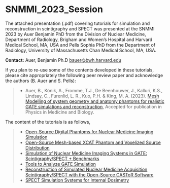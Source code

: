 # SNMMI_2023_Session

The attached presentation (.pdf) covering tutorials for simulation and reconstruction in scintigraphy and SPECT was presented at the SNMMI 2023 by Auer Benjamin PhD from the Division of Nuclear Medicine, Department of Radiology, Brigham and Women’s Hospital and Harvard Medical School, MA, USA and Pells Sophia PhD from the Department of Radiology, University of Massachusetts Chan Medical School, MA, USA.

**Contact:** Auer, Benjamin Ph.D <bauer@bwh.harvard.edu>

If you plan to re-use some of the contents developed in these tutorials, please cite appropriately the following peer review paper and acknowledge the authors (B. Auer and S. Pells):

> - Auer, B., Könik, A., Fromme, T.J., De Beenhouwer, J., Kalluri, K.S., Lindsay, C., Furenlid, L. R., Kuo, P.H. & King, M. A. (2023). [Mesh Modelling of system geometry and anatomy phantoms for realistic GATE simulations and reconstruction](https://iopscience.iop.org/article/10.1088/1361-6560/acbde2), Accepted for publication in Physics in Medicine and Biology.


The content of the tutorials is as follows,
> - [Open-Source Digital Phantoms for Nuclear Medicine Imaging Simulation](https://github.com/BenAuer2021/Phantoms-For-Nuclear-Medicine-Imaging-Simulation)
> - [Open-Source Mesh-based XCAT Phantom and Voxelized Source Distribution](https://github.com/BenAuer2021/Mesh-based-Human-Phantom-for-Simulation)
> - [Simulation of Nuclear Medicine Imaging Systems in GATE: Scintigraphy/SPECT + Benchmarks](https://github.com/BenAuer2021/Simulation-Of-Nuclear-Medicine-Imaging-Systems-Scintigraphy-SPECT)
> - [Tools to Analyze GATE Simulation](https://github.com/BenAuer2021/Tools-To-Analyze-Simulation-Output)
> - [Reconstruction of Simulated Nuclear Medicine Acquisition Scintigraphy/SPECT with the Open-Source CASToR Software](https://github.com/BenAuer2021/Reconstruction-Of-Simulated-Nuclear-Medicine-Acquisition-Scintigraphy-SPECT)
> - [SPECT Simulation Systems for Internal Dosimetry](https://github.com/BenAuer2021/Simulation-Of-Nuclear-Medicine-Imaging-Systems-For-Internal-Dosimetry)





